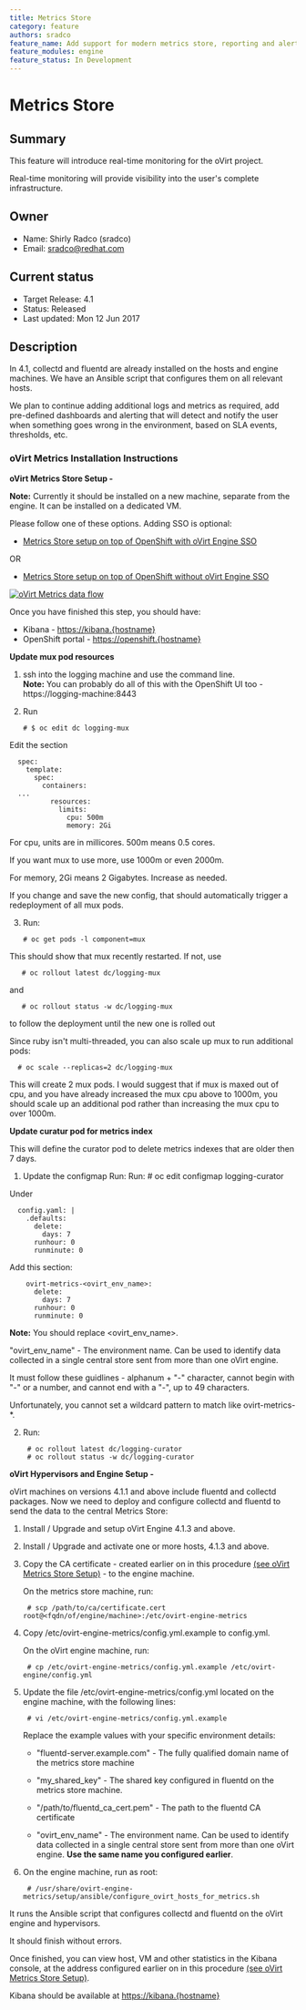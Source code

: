 ```yaml
---
title: Metrics Store
category: feature
authors: sradco
feature_name: Add support for modern metrics store, reporting and alerting
feature_modules: engine
feature_status: In Development
---
```

# Metrics Store

## Summary

This feature will introduce real-time monitoring for the oVirt project.

Real-time monitoring will provide visibility into the user's complete infrastructure.

## Owner

*   Name: Shirly Radco (sradco)
*   Email: <sradco@redhat.com>

## Current status

*   Target Release: 4.1
*   Status: Released
*   Last updated: Mon 12 Jun 2017

## Description

In 4.1, collectd and fluentd are already installed on the hosts and engine machines.
We have an Ansible script that configures them on all relevant hosts.

We plan to continue adding additional logs and metrics as required, add pre-defined dashboards and alerting that will detect and notify the user when something goes wrong in the environment, based on SLA events, thresholds, etc.

### oVirt Metrics Installation Instructions

**oVirt Metrics Store Setup -**

**Note:** Currently it should be installed on a new machine, separate from the engine. 
It can be installed on a dedicated VM. 

Please follow one of these options. Adding SSO is optional:
 
  * [Metrics Store setup on top of OpenShift with oVirt Engine SSO](https://www.ovirt.org/blog/2017/05/openshift-openId-integration-with-engine-sso/)

  OR

  * [Metrics Store setup on top of OpenShift without oVirt Engine SSO](https://github.com/ViaQ/Main/blob/master/README-mux.md)

[![oVirt Metrics data flow](/images/wiki/oVirtMetricsDataFlow.jpg)](images/wiki/oVirtMetricsDataFlow.jpg)

Once you have finished this step, you should have:

  * Kibana - <https://kibana.{hostname}>
  * OpenShift portal - <https://openshift.{hostname}>
  
  

**Update mux pod resources**

1. ssh into the logging machine and use the command line.  
**Note:** You can probably do all of this with the OpenShift UI too - https://logging-machine:8443

2. Run

       # $ oc edit dc logging-mux

Edit the section

      spec:
        template:
          spec:
            containers:
      ...
              resources:
                limits:
                  cpu: 500m
                  memory: 2Gi

   For cpu, units are in millicores.  500m means 0.5 cores.

   If you want mux to use more, use 1000m or even 2000m.

   For memory, 2Gi means 2 Gigabytes.  Increase as needed.

   If you change and save the new config, that should automatically trigger a redeployment of all mux pods.
   


3. Run:

       # oc get pods -l component=mux

This should show that mux recently restarted.  If not, use

       # oc rollout latest dc/logging-mux

and

       # oc rollout status -w dc/logging-mux

to follow the deployment until the new one is rolled out


Since ruby isn't multi-threaded, you can also scale up mux to run additional pods:

      # oc scale --replicas=2 dc/logging-mux

This will create 2 mux pods.  I would suggest that if mux is maxed out of cpu, and you have already increased the mux cpu above to 1000m, you should scale up an additional pod rather than increasing the mux cpu to over 1000m.



**Update curatur pod for metrics index**

This will define the curator pod to delete metrics indexes that are older then 7 days.

1. Update the configmap Run:
Run:
       # oc edit configmap logging-curator

Under 

      config.yaml: |
        .defaults:
          delete:
            days: 7
          runhour: 0
          runminute: 0

Add this section:

        ovirt-metrics-<ovirt_env_name>:
          delete:
            days: 7
          runhour: 0
          runminute: 0
    
**Note:**
You should replace <ovirt_env_name>.

"ovirt_env_name" - The environment name. Can be used to identify data collected in a single central store sent from more than one oVirt engine.
     
It must follow these guidlines - alphanum + "-" character, cannot begin with "-" or a number, and cannot end with a "-", up to 49 characters.

Unfortunately, you cannot set a wildcard pattern to match like ovirt-metrics-*.

2. Run:

        # oc rollout latest dc/logging-curator
        # oc rollout status -w dc/logging-curator



**oVirt Hypervisors and Engine Setup -**

oVirt machines on versions 4.1.1 and above include fluentd and collectd packages.
Now we need to deploy and configure collectd and fluentd to send the data to the central Metrics Store:

1. Install / Upgrade and setup oVirt Engine 4.1.3 and above.

2. Install / Upgrade and activate one or more hosts, 4.1.3 and above.

3. Copy the CA certificate - created earlier on in this procedure [(see oVirt Metrics Store Setup)](https://github.com/ViaQ/Main/blob/master/README-mux.md#getting-the-shared_key-and-ca-cert) - to the engine machine.


   On the metrics store machine, run:

        # scp /path/to/ca/certificate.cert root@<fqdn/of/engine/machine>:/etc/ovirt-engine-metrics

4. Copy  /etc/ovirt-engine-metrics/config.yml.example  to config.yml.

   On the oVirt engine machine, run:

        # cp /etc/ovirt-engine-metrics/config.yml.example /etc/ovirt-engine/config.yml

5. Update the file /etc/ovirt-engine-metrics/config.yml located on the engine machine, with the following lines:

        # vi /etc/ovirt-engine-metrics/config.yml.example

    Replace the example values with your specific environment details:
     
     * "fluentd-server.example.com" - The fully qualified domain name of the metrics store machine
     
     * "my_shared_key" - The shared key configured in fluentd on the metrics store machine.
     
     * "/path/to/fluentd_ca_cert.pem" - The path to the fluentd CA certificate
     
     * "ovirt_env_name" - The environment name. Can be used to identify data collected in a single central store sent from more than one oVirt engine. **Use the same name you configured earlier**.

6. On the engine machine, run as root:

        # /usr/share/ovirt-engine-metrics/setup/ansible/configure_ovirt_hosts_for_metrics.sh

It runs the Ansible script that configures collectd and fluentd on the oVirt engine and hypervisors.

It should finish without errors.

Once finished, you can view host, VM and other statistics in the Kibana console, at the address configured earlier on in this procedure [(see oVirt Metrics Store Setup)](https://github.com/ViaQ/Main/blob/master/README-mux.md#running-kibana).

Kibana should be available at <https://kibana.{hostname}>
